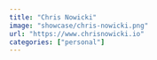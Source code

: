 ```yaml
---
title: "Chris Nowicki"
image: "showcase/chris-nowicki.png"
url: "https://www.chrisnowicki.io"
categories: ["personal"]
---
```

